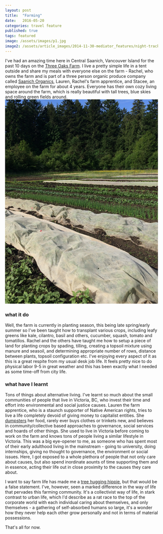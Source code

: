 ```yaml
---
layout: post
title:  "Farming"
date:   2016-05-20
categories: travel feature
published: true
tags: featured
image: /assets/images/p1.jpg
image2: /assets/article_images/2014-11-30-mediator_features/night-track-mobile.JPG
---
```

I've had an amazing time here in Central Saanich, Vancouver Island for the past 10 days on the [Three Oaks Farm](http://www.peninsulanewsreview.com/news/304323141.html). I live a pretty simple life in a tent outside and share my meals with everyone else on the farm - Rachel, who owns the farm and is part of a three person organic produce company called [Saanich Organics](http://saanichorganics.com/about/), Lauren, Rachel's farm apprentice, and Stacee, an employee on the farm for about 4 years. Everyone has their own cozy living space around the farm, which is really beautiful with tall trees, blue skies and rolling green fields around.
![IMG_0615.JPG](https://raw.githubusercontent.com/prajnak/blog/gh-pages/_images/IMG_0615.JPG)


### what it do
Well, the farm is currently in planting season, this being late spring/early summer so I've been taught how to transplant various crops, including leafy greens like kale, cilantro, basil and others, cucumber, squash, tomato and tomatillos. Rachel and the others have taught me how to setup a piece of land for planting crops by spading, tilling, creating a topsoil mixture using manure and seasoil, and determining appropriate number of rows, distance between plants, topsoil configuration etc. I've enjoying every aspect of it as this is a great respite from my usual desk job life. It feels pretty nice to do physical labor 9-5 in great weather and this has been exactly what I needed as some time-off from city life.

### what have I learnt
Tons of things about alternative living. I've learnt so much about the small communities of people that live in Victoria, BC, who invest their time and effort into environmental and social justice causes. Lauren the farm apprentice, who is a staunch supporter of Native American rights, tries to live a life completely devoid of giving money to capitalist entities. She [dumpsters](https://en.wikipedia.org/wiki/Dumpster_diving) her food, rarely ever buys clothes or trinkets new, and believes in community/collective based approaches to governance, social services and hoards of other things. She used to live in Victoria before coming to work on the farm and knows tons of people living a similar lifestyle in Victoria. This was a big eye-opener to me, as someone who has spent most of their early adulthood living in the mainstream - going to university, doing internships, giving no thought to governance, the environment or social issues. Here, I got exposed to a whole plethora of people that not only care about causes, but also spend inordinate aounts of time supporting them and in essence, acting their life out in close proximity to the causes they care about. 

I want to say farm life has made me a [tree hugging hippie](http://uncyclopedia.wikia.com/wiki/Tree_hugging_hippy), but that would be a false statement. I've, however, seen a marked difference in the way of life that pervades this farming community. It's a collectivist way of life, in stark contrast to urban life, which I'd describe as a rat race to the top of the corporate world with each individual caring about themselves, and only themselves - a gathering of self-absorbed humans so large, it's a wonder how they never help each other grow personally and not in terms of material possessions.

That's all for now.
